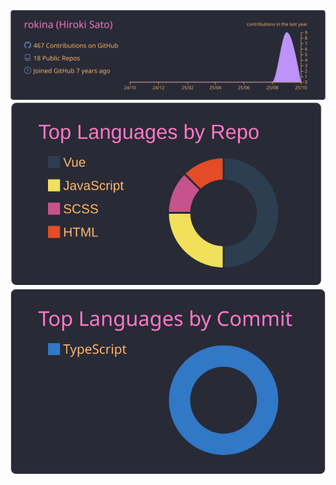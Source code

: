 [![](https://raw.githubusercontent.com/rokina/rokina/master/profile-summary-card-output/dracula/0-profile-details.svg)](https://github.com/vn7n24fzkq/github-profile-summary-cards)
[![](https://raw.githubusercontent.com/rokina/rokina/master/profile-summary-card-output/dracula/1-repos-per-language.svg)](https://github.com/vn7n24fzkq/github-profile-summary-cards)
[![](https://raw.githubusercontent.com/rokina/rokina/master/profile-summary-card-output/dracula/2-most-commit-language.svg)](https://github.com/vn7n24fzkq/github-profile-summary-cards)
